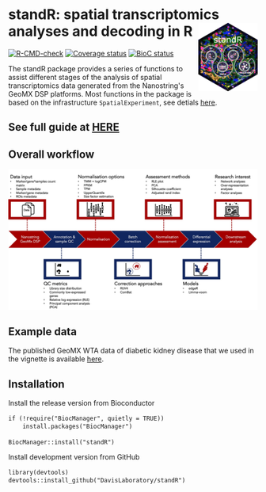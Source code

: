 # standR: spatial transcriptomics analyses and decoding in R <img src="man/figures/standR_sticker.png" align="right" alt="" width="120" />

[![R-CMD-check](https://github.com/DavisLaboratory/standR/workflows/R-CMD-check-bioc/badge.svg)](https://github.com/DavisLaboratory/standR/actions)
[![Coverage status](https://codecov.io/gh/DavisLaboratory/standR/branch/master/graph/badge.svg)](https://codecov.io/github/DavisLaboratory/standR?branch=master)
[![BioC status](https://bioconductor.org/shields/years-in-bioc/standR.svg)](https://bioconductor.org/packages/standR/)

The standR package provides a series of functions to assist different stages of the analysis of spatial transcriptomics data generated from the Nanostring's GeoMX DSP platforms. Most functions in the package is based on the infrastructure `SpatialExperiment`, see detials [here](https://www.biorxiv.org/content/10.1101/2021.01.27.428431v3).

## See full guide at [HERE](https://davislaboratory.github.io/standR/)

## Overall workflow

<img src="man/figures/workflow.jpg" width="1200">

## Example data

The published GeoMX WTA data of diabetic kidney disease that we used in the vignette is available [here](http://nanostring-public-share.s3-website-us-west-2.amazonaws.com/GeoScriptHub/KidneyDataset/).

## Installation

Install the release version from Bioconductor

```
if (!require("BiocManager", quietly = TRUE))
    install.packages("BiocManager")

BiocManager::install("standR")
```

Install development version from GitHub

```
library(devtools)   
devtools::install_github("DavisLaboratory/standR")
```



